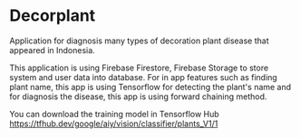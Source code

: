 # Decorplant
Application for diagnosis many types of decoration plant disease that appeared in Indonesia.

This application is using Firebase Firestore, Firebase Storage to store system and user data into database.
For in app features such as finding plant name, this app is using Tensorflow for detecting the plant's name and for diagnosis the disease, this app is using forward chaining method.

You can download the training model in Tensorflow Hub
https://tfhub.dev/google/aiy/vision/classifier/plants_V1/1
